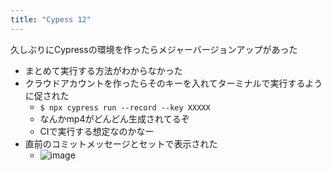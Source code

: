 ```yaml
---
title: "Cypess 12"
---
```


久しぶりにCypressの環境を作ったらメジャーバージョンアップがあった
- まとめて実行する方法がわからなかった
- クラウドアカウントを作ったらそのキーを入れてターミナルで実行するように促された
    - `$ npx cypress run --record --key XXXXX`
    - なんかmp4がどんどん生成されてるぞ
    - CIで実行する想定なのかなー
- 直前のコミットメッセージとセットで表示された
    - ![image](https://gyazo.com/1527c18d4b1a7ae72f96bfb0d7b0dcb0/thumb/1000)
